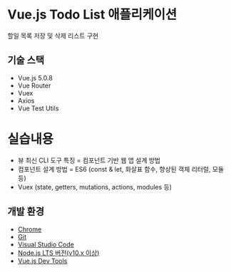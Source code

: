 
# Vue.js Todo List 애플리케이션

할일 목록 저장 및 삭제 리스트  구현

## 기술 스택

- Vue.js 5.0.8
- Vue Router
- Vuex
- Axios
- Vue Test Utils

# 실습내용
- 뷰 최신 CLI 도구 특징
= 컴포넌트 기반 웹 앱 설계 방법
- 컴포넌트 설계 방법
= ES6 (const & let, 화살표 함수, 향상된 객체 리터럴, 모듈 등)
- Vuex (state, getters, mutations, actions, modules 등)

## 개발 환경

- [Chrome](https://www.google.com/intl/ko/chrome/)
- [Git](https://git-scm.com/downloads)
- [Visual Studio Code](https://code.visualstudio.com/)
- [Node.js LTS 버전(v10.x 이상)](https://nodejs.org/ko/)
- [Vue.js Dev Tools](https://chrome.google.com/webstore/detail/vuejs-devtools/nhdogjmejiglipccpnnnanhbledajbpd)